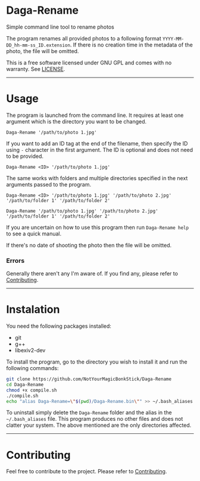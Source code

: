 # Daga-Rename

Simple command line tool to rename photos

The program renames all provided photos to a following format `YYYY-MM-DD_hh-mm-ss_ID.extension`. If there is no creation time in the metadata of the photo, the file will be omitted.

This is a free software licensed under GNU GPL and comes with no warranty. See [LICENSE](./LICENSE).

---

# Usage

The program is launched from the command line. It requires at least one argument which is the directory you want to be changed.

`Daga-Rename '/path/to/photo 1.jpg'`

If you want to add an ID tag at the end of the filename, then specify the ID using `-` character in the first argument. The ID is optional and does not need to be provided.

`Daga-Rename <ID> '/path/to/photo 1.jpg'`

The same works with folders and multiple directories specified in the next arguments passed to the program.

`Daga-Rename <ID> '/path/to/photo 1.jpg' '/path/to/photo 2.jpg' '/path/to/folder 1' '/path/to/folder 2'`

`Daga-Rename '/path/to/photo 1.jpg' '/path/to/photo 2.jpg' '/path/to/folder 1' '/path/to/folder 2'`

If you are uncertain on how to use this program then run `Daga-Rename help` to see a quick manual.

If there's no date of shooting the photo then the file will be omitted.

### Errors

Generally there aren't any I'm aware of. If you find any, please refer to [Contributing](./docs/contributing.md).

---

# Instalation

You need the following packages installed:
- git
- g++
- libexiv2-dev

To install the program, go to the directory you wish to install it and run the following commands:
```bash
git clone https://github.com/NotYourMagicBonkStick/Daga-Rename
cd Daga-Rename
chmod +x compile.sh
./compile.sh
echo "alias Daga-Rename=\"$(pwd)/Daga-Rename.bin\"" >> ~/.bash_aliases
```

To uninstall simply delete the `Daga-Rename` folder and the alias in the `~/.bash_aliases` file. This program produces no other files and does not clatter your system. The above mentioned are the only directories affected.

---

# Contributing

Feel free to contribute to the project. Please refer to [Contributing](./docs/contributing.md).
